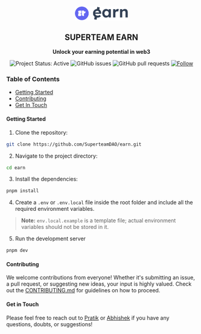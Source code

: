<div align="center">
  <br/>
  <img src="/public/assets/logo/newlogo.png" width="140px" height="auto"/>
  <h2>SUPERTEAM EARN</h2>
  <p>
    <strong>Unlock your earning potential in web3</strong>
  </p>
  
  ![Project Status: Active](https://www.repostatus.org/badges/latest/active.svg)
  ![GitHub issues](https://img.shields.io/github/issues-raw/SuperteamDAO/earn)
  ![GitHub pull requests](https://img.shields.io/github/issues-pr/SuperteamDAO/earn)
  [![Follow](https://img.shields.io/twitter/follow/superteamearn.svg?style=social)](https://twitter.com/superteamearn)
</div>

### Table of Contents

- [Getting Started](#getting-started)
- [Contributing](#contributing)
- [Get In Touch](#get-in-touch)


#### Getting Started

1. Clone the repository:
```bash
git clone https://github.com/SuperteamDAO/earn.git
```

2. Navigate to the project directory:
```bash
cd earn
```

3. Install the dependencies: 
```bash
pnpm install
```

4. Create a `.env` or `.env.local` file inside the root folder and include all the required environment variables. 

> **Note:** `env.local.example` is a template file; actual environment variables should not be stored in it.

5. Run the development server
```bash
pnpm dev
```

#### Contributing
We welcome contributions from everyone! Whether it's submitting an issue, a pull request, or suggesting new ideas, your input is highly valued. Check out the [CONTRIBUTING.md](CONTRIBUTING.md) for guidelines on how to proceed.

#### Get in Touch
Please feel free to reach out to [Pratik](https://twitter.com/pratikdholani) or [Abhishek](https://twitter.com/abhwshek) if you have any questions, doubts, or suggestions!

